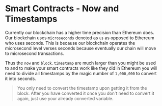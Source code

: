 # Smart Contracts - Now and Timestamps

Currently our blockchain has a higher time precision than Ethereum does. Our blockchain uses `microseconds` denoted as `us` as opposed to Ethereum who uses seconds. This is because our blockchain operates the microsecond level verses seconds because eventually our chain will move to microsecond transactions.

Thus the `now` and `block.timestamp` are much larger than you might be used to and to make your smart contracts work like they did in Ethereum you will need to divide all timestamps by the magic number of `1,000,000` to convert it into seconds.

> You only need to convert the timestamp upon getting it from the block. After you have converted it once you don't need to convert it again, just use your already converted variable.